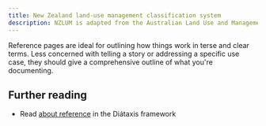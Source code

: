 ```yaml
---
title: New Zealand land-use management classification system 
description: NZLUM is adapted from the Australian Land Use and Management (ALUM) classification (version 8) for application in New Zealand.
---
```


Reference pages are ideal for outlining how things work in terse and clear terms.
Less concerned with telling a story or addressing a specific use case, they should give a comprehensive outline of what you're documenting.

## Further reading

- Read [about reference](https://diataxis.fr/reference/) in the Diátaxis framework
